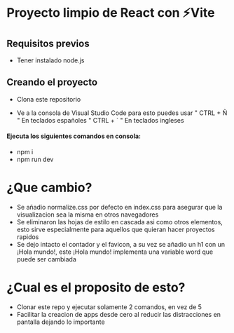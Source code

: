# Proyecto limpio de React con ⚡Vite

## Requisitos previos

* Tener instalado node.js

## Creando el proyecto

* Clona este repositorio

* Ve a la consola de Visual Studio Code
para esto puedes usar " CTRL + Ñ " En teclados españoles " CTRL + ` " En teclados ingleses

#### Ejecuta los siguientes comandos en consola:

* npm i
* npm run dev

# ¿Que cambio?

* Se añadio normalize.css por defecto en index.css para asegurar que la visualizacion sea la misma en otros navegadores
* Se eliminaron las hojas de estilo en cascada asi como otros elementos, esto sirve especialmente para aquellos que quieran hacer proyectos rapidos
* Se dejo intacto el contador y el favicon, a su vez se añadio un h1 con un ¡Hola mundo!, este ¡Hola mundo! implementa una variable word que puede ser cambiada

# ¿Cual es el proposito de esto?

* Clonar este repo y ejecutar solamente 2 comandos, en vez de 5
* Facilitar la creacion de apps desde cero al reducir las distracciones en pantalla dejando lo importante

<br>
